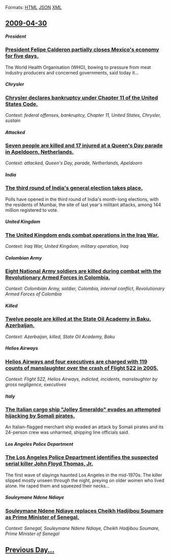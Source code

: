 
Formats: [HTML](2009/04/30/index.html)  [JSON](2009/04/30/index.json)  [XML](2009/04/30/index.xml)  

## [2009-04-30](/news/2009/04/30/index.md)

##### President
### [ President Felipe Calderon partially closes Mexico's economy for five days. ](/news/2009/04/30/president-felipe-caldera3n-partially-closes-mexico-s-economy-for-five-days.md)
The World Health Organisation (WHO), bowing to pressure from meat industry producers and concerned governments, said today it&hellip;

##### Chrysler
### [ Chrysler declares bankruptcy under Chapter 11 of the United States Code. ](/news/2009/04/30/chrysler-declares-bankruptcy-under-chapter-11-of-the-united-states-code.md)
_Context: federal offenses, bankruptcy, Chapter 11, United States, Chrysler, sustain_

##### Attacked
### [ Seven people are killed and 17 injured at a Queen's Day parade in Apeldoorn, Netherlands. ](/news/2009/04/30/seven-people-are-killed-and-17-injured-at-a-queen-s-day-parade-in-apeldoorn-netherlands.md)
_Context: attacked, Queen's Day, parade, Netherlands, Apeldoorn_

##### India
### [ The third round of India's general election takes place. ](/news/2009/04/30/the-third-round-of-india-s-general-election-takes-place.md)
Polls have opened in the third round of India&#039;s month-long elections, with the residents of Mumbai, the site of last year&#039;s militant attacks, among 144 million registered to vote.

##### United Kingdom
### [ The United Kingdom ends combat operations in the Iraq War. ](/news/2009/04/30/the-united-kingdom-ends-combat-operations-in-the-iraq-war.md)
_Context: Iraq War, United Kingdom, military operation, Iraq_

##### Colombian Army
### [ Eight National Army soldiers are killed during combat with the Revolutionary Armed Forces in Colombia. ](/news/2009/04/30/eight-national-army-soldiers-are-killed-during-combat-with-the-revolutionary-armed-forces-in-colombia.md)
_Context: Colombian Army, soldier, Colombia, internal conflict, Revolutionary Armed Forces of Colombia_

##### Killed
### [ Twelve people are killed at the State Oil Academy in Baku, Azerbaijan. ](/news/2009/04/30/twelve-people-are-killed-at-the-state-oil-academy-in-baku-azerbaijan.md)
_Context: Azerbaijan, killed, State Oil Academy, Baku_

##### Helios Airways
### [ Helios Airways and four executives are charged with 119 counts of manslaughter over the crash of Flight 522 in 2005. ](/news/2009/04/30/helios-airways-and-four-executives-are-charged-with-119-counts-of-manslaughter-over-the-crash-of-flight-522-in-2005.md)
_Context: Flight 522, Helios Airways, indicted, incidents, manslaughter by gross negligence, executives_

##### Italy
### [ The Italian cargo ship "Jolley Smeraldo" evades an attempted hijacking by Somali pirates. ](/news/2009/04/30/the-italian-cargo-ship-jolley-smeraldo-evades-an-attempted-hijacking-by-somali-pirates.md)
An Italian-flagged merchant ship evaded an attack by Somali pirates and its 24-person crew was unharmed, shipping line officials said.

##### Los Angeles Police Department
### [ The Los Angeles Police Department identifies the suspected serial killer John Floyd Thomas, Jr. ](/news/2009/04/30/the-los-angeles-police-department-identifies-the-suspected-serial-killer-john-floyd-thomas-jr.md)
The first wave of slayings haunted Los Angeles in the mid-1970s. The killer slipped mostly unseen through the night, preying on older women who lived alone. He raped them and squeezed their necks...

##### Souleymane Ndene Ndiaye
### [ Souleymane Ndene Ndiaye replaces Cheikh Hadjibou Soumare as Prime Minister of Senegal. ](/news/2009/04/30/souleymane-nda-c-na-c-ndiaye-replaces-cheikh-hadjibou-soumara-c-as-prime-minister-of-senegal.md)
_Context: Senegal, Souleymane Ndene Ndiaye, Cheikh Hadjibou Soumare, Prime Minister of Senegal_

## [Previous Day...](/news/2009/04/29/index.md)


